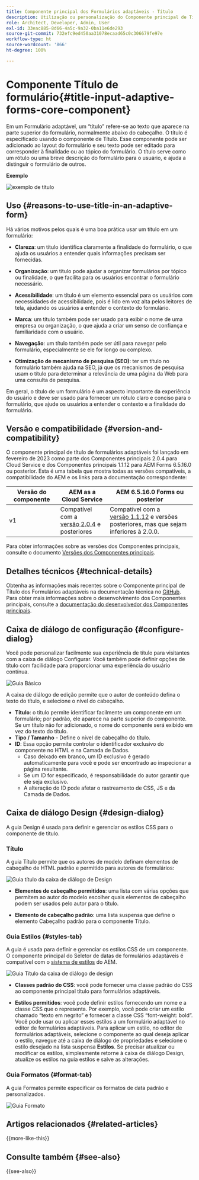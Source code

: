 ```yaml
---
title: Componente principal dos Formulários adaptáveis - Título
description: Utilização ou personalização do Componente principal de Título dos Formulários adaptáveis.
role: Architect, Developer, Admin, User
exl-id: 33eac885-8d66-4a5c-9a32-0ba11e6de293
source-git-commit: 732efc9ed450aa31078ecaad65c0c306679fe97e
workflow-type: ht
source-wordcount: '866'
ht-degree: 100%

---
```


# Componente Título de formulário{#title-input-adaptive-forms-core-component}

Em um Formulário adaptável, um “título” refere-se ao texto que aparece na parte superior do formulário, normalmente abaixo do cabeçalho. O título é especificado usando o componente de Título. Esse componente pode ser adicionado ao layout do formulário e seu texto pode ser editado para corresponder à finalidade ou ao tópico do formulário. O título serve como um rótulo ou uma breve descrição do formulário para o usuário, e ajuda a distinguir o formulário de outros.

**Exemplo**

![exemplo de título](/help/adaptive-forms/assets/title.png)

## Uso {#reasons-to-use-title-in-an-adaptive-form}

Há vários motivos pelos quais é uma boa prática usar um título em um formulário:

- **Clareza**: um título identifica claramente a finalidade do formulário, o que ajuda os usuários a entender quais informações precisam ser fornecidas.

- **Organização**: um título pode ajudar a organizar formulários por tópico ou finalidade, o que facilita para os usuários encontrar o formulário necessário.

- **Acessibilidade**: um título é um elemento essencial para os usuários com necessidades de acessibilidade, pois é lido em voz alta pelos leitores de tela, ajudando os usuários a entender o contexto do formulário.

- **Marca**: um título também pode ser usado para exibir o nome de uma empresa ou organização, o que ajuda a criar um senso de confiança e familiaridade com o usuário.

- **Navegação**: um título também pode ser útil para navegar pelo formulário, especialmente se ele for longo ou complexo.

- **Otimização de mecanismo de pesquisa (SEO)**: ter um título no formulário também ajuda na SEO, já que os mecanismos de pesquisa usam o título para determinar a relevância de uma página da Web para uma consulta de pesquisa.

Em geral, o título de um formulário é um aspecto importante da experiência do usuário e deve ser usado para fornecer um rótulo claro e conciso para o formulário, que ajude os usuários a entender o contexto e a finalidade do formulário.

## Versão e compatibilidade {#version-and-compatibility}

O componente principal de título de formulários adaptáveis foi lançado em fevereiro de 2023 como parte dos Componentes principais 2.0.4 para Cloud Service e dos Componentes principais 1.1.12 para AEM Forms 6.5.16.0 ou posterior. Esta é uma tabela que mostra todas as versões compatíveis, a compatibilidade do AEM e os links para a documentação correspondente:

| Versão do componente | AEM as a Cloud Service | AEM 6.5.16.0 Forms ou posterior |
|---|---|---|
| v1 | Compatível com a <br>[versão 2.0.4](/help/adaptive-forms/version.md) e posteriores | Compatível com a <br>[versão 1.1.12](/help/adaptive-forms/version.md) e versões posteriores, mas que sejam inferiores à 2.0.0. |

Para obter informações sobre as versões dos Componentes principais, consulte o documento [Versões dos Componentes principais](/help/adaptive-forms/version.md).

<!-- ## Sample Component Output {#sample-component-output}

To experience the Accordion Component as well as see examples of its configuration options as well as HTML and JSON output, visit the [Component Library](https://adobe.com/go/aem_cmp_library_accordion_br). -->


## Detalhes técnicos {#technical-details}

Obtenha as informações mais recentes sobre o Componente principal de Título dos Formulários adaptáveis na documentação técnica no [GitHub](https://github.com/adobe/aem-core-forms-components/tree/master/ui.af.apps/src/main/content/jcr_root/apps/core/fd/components/form/title/v1/title). Para obter mais informações sobre o desenvolvimento dos Componentes principais, consulte a [documentação do desenvolvedor dos Componentes principais](/help/developing/overview.md).

## Caixa de diálogo de configuração {#configure-dialog}

Você pode personalizar facilmente sua experiência de título para visitantes com a caixa de diálogo Configurar. Você também pode definir opções de título com facilidade para proporcionar uma experiência do usuário contínua.

![Guia Básico](/help/adaptive-forms/assets/title_properties.png)

A caixa de diálogo de edição permite que o autor de conteúdo defina o texto do título, e selecione o nível do cabeçalho.

- **Título**: o título permite identificar facilmente um componente em um formulário; por padrão, ele aparece na parte superior do componente. Se um título não for adicionado, o nome do componente será exibido em vez do texto do título.
- **Tipo / Tamanho** - Define o nível de cabeçalho do título.
- **ID**: Essa opção permite controlar o identificador exclusivo do componente no HTML e na Camada de Dados.
   - Caso deixado em branco, um ID exclusivo é gerado automaticamente para você e pode ser encontrado ao inspecionar a página resultante.
   - Se um ID for especificado, é responsabilidade do autor garantir que ele seja exclusivo.
   - A alteração do ID pode afetar o rastreamento de CSS, JS e da Camada de Dados.

## Caixa de diálogo Design {#design-dialog}

A guia Design é usada para definir e gerenciar os estilos CSS para o componente de título.

### Título

A guia Título permite que os autores de modelo definam elementos de cabeçalho de HTML padrão e permitido para autores de formulários:

![Guia título da caixa de diálogo de Design](/help/adaptive-forms/assets/title_heading.png)

- **Elementos de cabeçalho permitidos**: uma lista com várias opções que permitem ao autor do modelo escolher quais elementos de cabeçalho podem ser usados pelo autor para o título.

- **Elemento de cabeçalho padrão**: uma lista suspensa que define o elemento Cabeçalho padrão para o componente Título.

### Guia Estilos {#styles-tab}

A guia é usada para definir e gerenciar os estilos CSS de um componente. O componente principal do Seletor de datas de formulários adaptáveis é compatível com o [sistema de estilos](/help/get-started/authoring.md#component-styling) do AEM.

![Guia Título da caixa de diálogo de design](/help/adaptive-forms/assets/title_styles.png)

- **Classes padrão do CSS**: você pode fornecer uma classe padrão do CSS ao componente principal título para formulários adaptáveis.

- **Estilos permitidos**: você pode definir estilos fornecendo um nome e a classe CSS que o representa. Por exemplo, você pode criar um estilo chamado “texto em negrito” e fornecer a classe CSS “font-weight: bold”. Você pode usar ou aplicar esses estilos a um formulário adaptável no editor de formulários adaptáveis. Para aplicar um estilo, no editor de formulários adaptáveis, selecione o componente ao qual deseja aplicar o estilo, navegue até a caixa de diálogo de propriedades e selecione o estilo desejado na lista suspensa **Estilos**. Se precisar atualizar ou modificar os estilos, simplesmente retorne à caixa de diálogo Design, atualize os estilos na guia estilos e salve as alterações.

### Guia Formatos {#format-tab}

A guia Formatos permite especificar os formatos de data padrão e personalizados.

![Guia Formato](/help/adaptive-forms/assets/title_styles.png)

<!--

## Related article {#related-article}

* [Create a standalone Adaptive Form](https://experienceleague.adobe.com/docs/experience-manager-cloud-service/content/forms/adaptive-forms-authoring/authoring-adaptive-forms-core-components/create-an-adaptive-form-on-forms-cs/creating-adaptive-form-core-components.html?lang=pt-BR)

-->

## Artigos relacionados {#related-articles}


{{more-like-this}}

## Consulte também {#see-also}

{{see-also}}